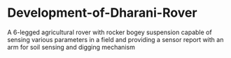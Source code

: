 # Development-of-Dharani-Rover
A 6-legged agricultural rover with rocker bogey suspension capable of sensing various parameters in a field and providing a sensor report with an arm for soil sensing and digging mechanism
